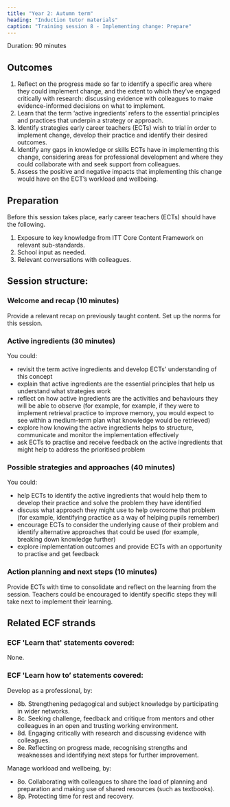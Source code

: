 ```yaml
---
title: "Year 2: Autumn term"
heading: "Induction tutor materials"
caption: "Training session 8 - Implementing change: Prepare"
---
```


Duration: 90 minutes

## Outcomes

1. Reflect on the progress made so far to identify a specific area where they could implement change, and the extent to which they’ve engaged critically with research: discussing evidence with colleagues to make evidence-informed decisions on what to implement.
2. Learn that the term ‘active ingredients’ refers to the essential principles and practices that underpin a strategy or approach.
3. Identify strategies early career teachers (ECTs) wish to trial in order to implement change, develop their practice and identify their desired outcomes.
4. Identify any gaps in knowledge or skills ECTs have in implementing this change, considering areas for professional development and where they could collaborate with and seek support from colleagues.
5. Assess the positive and negative impacts that implementing this change would have on the ECT’s workload and wellbeing.

## Preparation

Before this session takes place, early career teachers (ECTs) should have the following.

1.	Exposure to key knowledge from ITT Core Content Framework on relevant sub-standards.
2.	School input as needed. 
3.	Relevant conversations with colleagues.

## Session structure:

### Welcome and recap (10 minutes)

Provide a relevant recap on previously taught content. Set up the norms for this session.

### Active ingredients (30 minutes)

You could:

- revisit the term active ingredients and develop ECTs' understanding of this concept
- explain that active ingredients are the essential principles that help us understand what strategies work
- reflect on how active ingredients are the activities and behaviours they will be able to observe (for example, for example, if they were to implement retrieval practice to improve memory, you would expect to see within a medium-term plan what knowledge would be retrieved)
- explore how knowing the active ingredients helps to structure, communicate and monitor the implementation effectively
- ask ECTs to practise and receive feedback on the active ingredients that might help to address the prioritised problem

### Possible strategies and approaches (40 minutes)

You could:

- help ECTs to identify the active ingredients that would help them to develop their practice and solve the problem they have identified
- discuss what approach they might use to help overcome that problem (for example, identifying practice as a way of helping pupils remember)
- encourage ECTs to consider the underlying cause of their problem and identify alternative approaches that could be used (for example, breaking down knowledge further)
- explore implementation outcomes and provide ECTs with an opportunity to practise and get feedback

### Action planning and next steps (10 minutes)

Provide ECTs with time to consolidate and reflect on the learning from the session. Teachers could be encouraged to identify specific steps they will take next to implement their learning.

## Related ECF strands

### ECF 'Learn that' statements covered:

None.

### ECF 'Learn how to’ statements covered:

Develop as a professional, by:

- 8b. Strengthening pedagogical and subject knowledge by participating in wider networks.
- 8c. Seeking challenge, feedback and critique from mentors and other colleagues in an open and trusting working 
environment.
- 8d. Engaging critically with research and discussing evidence with colleagues.
- 8e. Reflecting on progress made, recognising strengths and weaknesses and identifying next steps for further 
improvement.

Manage workload and wellbeing, by:

- 8o. Collaborating with colleagues to share the load of planning and preparation and making use of shared 
resources (such as textbooks).
- 8p. Protecting time for rest and recovery.